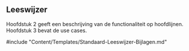 ## Leeswijzer

Hoofdstuk 2 geeft een beschrijving van de functionaliteit op hoofdlijnen. Hoofdstuk 3 bevat de use cases.

#include "Content/Templates/Standaard-Leeswijzer-Bijlagen.md"
